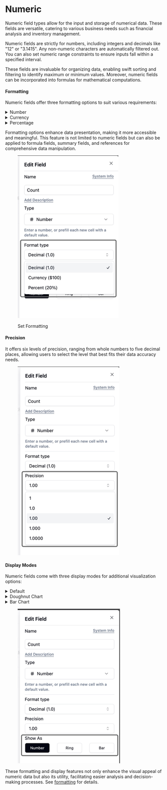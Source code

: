 # Numeric

Numeric field types allow for the input and storage of numerical data. These fields are versatile, catering to various business needs such as financial analysis and inventory management.

Numeric fields are strictly for numbers, including integers and decimals like "12" or "3.1415". Any non-numeric characters are automatically filtered out. You can also set numeric range constraints to ensure inputs fall within a specified interval.

These fields are invaluable for organizing data, enabling swift sorting and filtering to identify maximum or minimum values. Moreover, numeric fields can be incorporated into formulas for mathematical computations.

#### Formatting

Numeric fields offer three formatting options to suit various requirements:

<details>

<summary>Number</summary>

Displays as a standard number, e.g., 1, 2.0

</details>

<details>

<summary>Currency</summary>

Displays with a currency symbol, e.g., $1.00

</details>

<details>

<summary>Percentage</summary>

Displays in percentage format, e.g., 1%. Note: A 1% is stored as 0.01, and 100% as 1. Percentages can exceed 100%.

</details>

Formatting options enhance data presentation, making it more accessible and meaningful. This feature is not limited to numeric fields but can also be applied to formula fields, summary fields, and references for comprehensive data manipulation.

<div align="left">

<figure><img src="../../../.gitbook/assets/image (1) (1) (1) (1).png" alt="" width="323"><figcaption><p>Set Formatting</p></figcaption></figure>

</div>

#### Precision

It offers six levels of precision, ranging from whole numbers to five decimal places, allowing users to select the level that best fits their data accuracy needs.

<div align="left">

<figure><img src="../../../.gitbook/assets/image (1) (1) (1) (1) (1).png" alt="" width="326"><figcaption></figcaption></figure>

</div>

#### Display Modes

Numeric fields come with three display modes for additional visualization options:

<details>

<summary>Default</summary>

A straightforward display, showing the numeric value as is.

</details>

<details>

<summary>Doughnut Chart</summary>

Users can opt for a doughnut chart display, with customizable target values, color schemes, and numeric display options.

</details>

<details>

<summary>Bar Chart</summary>

Users may choose a bar chart display, also with options for target values, colors, and whether to show numbers.

</details>

<div align="left">

<figure><img src="../../../.gitbook/assets/image (2) (1) (1).png" alt="" width="328"><figcaption></figcaption></figure>

</div>

These formatting and display features not only enhance the visual appeal of numeric data but also its utility, facilitating easier analysis and decision-making processes. See [formatting](../formatting.md) for details.

